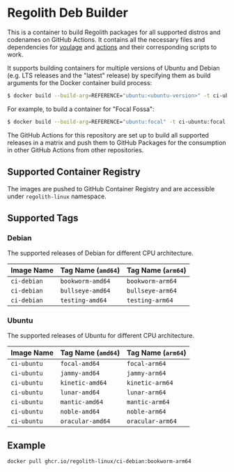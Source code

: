 # Regolith Deb Builder

This is a container to build Regolith packages for all supported distros and
codenames on GitHub Actions. It contains all the necessary files and dependencies
for [voulage] and [actions] and their corresponding scripts to work.

It supports building containers for multiple versions of Ubuntu and Debian (e.g.
LTS releases and the "latest" release) by specifying them as build arguments for
the Docker container build process:

```bash
$ docker build --build-arg=REFERENCE="ubuntu:<ubuntu-version>" -t ci-ubuntu:<ubuntu-version> .
```

For example, to build a container for "Focal Fossa":

```bash
$ docker build --build-arg=REFERENCE="ubuntu:focal" -t ci-ubuntu:focal .
```

The GitHub Actions for this repository are set up to build all supported releases
in a matrix and push them to GitHub Packages for the consumption in other GitHub
Actions from other repositories.

## Supported Container Registry

The images are pushed to GitHub Container Registry and are accessible under
`regolith-linux` namespace.

## Supported Tags

### Debian

The supported releases of Debian for different CPU architecture.

| Image Name  | Tag Name (`amd64`) | Tag Name (`arm64`) |
|:------------|:-------------------|--------------------|
| `ci-debian` | `bookworm-amd64`   | `bookworm-arm64`   |
| `ci-debian` | `bullseye-amd64`   | `bullseye-arm64`   |
| `ci-debian` | `testing-amd64`    | `testing-arm64`    |

### Ubuntu

The supported releases of Ubuntu for different CPU architecture.

| Image Name  | Tag Name (`amd64`) | Tag Name (`arm64`) |
|:------------|:-------------------|--------------------|
| `ci-ubuntu` | `focal-amd64`      | `focal-arm64`      |
| `ci-ubuntu` | `jammy-amd64`      | `jammy-arm64`      |
| `ci-ubuntu` | `kinetic-amd64`    | `kinetic-arm64`    |
| `ci-ubuntu` | `lunar-amd64`      | `lunar-arm64`      |
| `ci-ubuntu` | `mantic-amd64`     | `mantic-arm64`     |
| `ci-ubuntu` | `noble-amd64`      | `noble-arm64`      |
| `ci-ubuntu` | `oracular-amd64`   | `oracular-arm64`   |

## Example

```bash
docker pull ghcr.io/regolith-linux/ci-debian:bookworm-arm64
```

[voulage]: https://github.com/regolith-linux/voulage
[actions]: https://github.com/regolith-linux/actions
